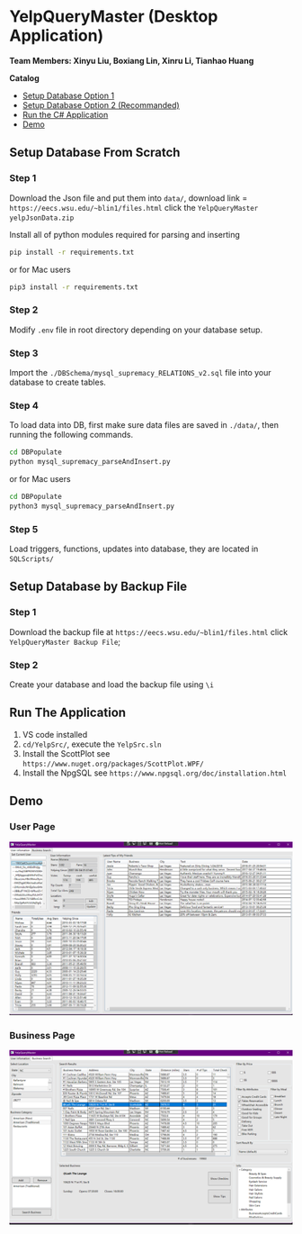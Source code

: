 # YelpQueryMaster (Desktop Application)

**Team Members: Xinyu Liu, Boxiang Lin, Xinru Li, Tianhao Huang**

**Catalog**

- [Setup Database Option 1](#Setup-Database-From-Scratch)
- [Setup Database Option 2 (Recommanded)](#Setup-Database-by-Backup-File)
- [Run the C# Application](#Setup-Database-by-Backup-File)
- [Demo](#Demo)



## Setup Database From Scratch

### Step 1
Download the Json file and put them into `data/`, download link = `https://eecs.wsu.edu/~blin1/files.html` click the `YelpQueryMaster yelpJsonData.zip`

Install all of python modules required for parsing and inserting
```bash
pip install -r requirements.txt
```
or for Mac users
```bash
pip3 install -r requirements.txt
```
### Step 2
Modify `.env` file in root directory depending on your database setup.

### Step 3
Import the `./DBSchema/mysql_supremacy_RELATIONS_v2.sql` file into your database to create tables.

### Step 4
To load data into DB, first make sure data files are saved in `./data/`, then running the following commands.
```bash
cd DBPopulate
python mysql_supremacy_parseAndInsert.py
```
or for Mac users

```bash
cd DBPopulate
python3 mysql_supremacy_parseAndInsert.py
```

### Step 5

Load triggers, functions, updates into database, they are located in `SQLScripts/`



## Setup Database by Backup File

### Step 1

Download the backup file at `https://eecs.wsu.edu/~blin1/files.html` click `YelpQueryMaster Backup File`;

### Step 2

Create your database and load the backup file using `\i` 



## Run The Application

1. VS code installed
2. `cd/YelpSrc/`, execute the `YelpSrc.sln`
3. Install the ScottPlot see `https://www.nuget.org/packages/ScottPlot.WPF/`
4. Install the NpgSQL see `https://www.npgsql.org/doc/installation.html`



## Demo

### User Page

![](Images/UserPage.png)



### Business Page

![](Images/BusinessPage.png)
